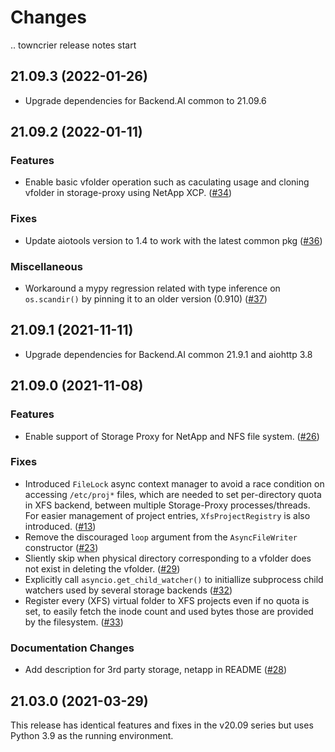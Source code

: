 Changes
=======

<!--
    You should *NOT* be adding new change log entries to this file, this
    file is managed by towncrier. You *may* edit previous change logs to
    fix problems like typo corrections or such.

    To add a new change log entry, please refer
    https://pip.pypa.io/en/latest/development/contributing/#news-entries

    We named the news folder "changes".

    WARNING: Don't drop the last line!
-->

.. towncrier release notes start

## 21.09.3 (2022-01-26)

* Upgrade dependencies for Backend.AI common to 21.09.6


## 21.09.2 (2022-01-11)

### Features
* Enable basic vfolder operation such as caculating usage and cloning vfolder in storage-proxy using NetApp XCP. ([#34](https://github.com/lablup/backend.ai-storage-proxy/issues/34))

### Fixes
* Update aiotools version to 1.4 to work with the latest common pkg ([#36](https://github.com/lablup/backend.ai-storage-proxy/issues/36))

### Miscellaneous
* Workaround a mypy regression related with type inference on `os.scandir()` by pinning it to an older version (0.910) ([#37](https://github.com/lablup/backend.ai-storage-proxy/issues/37))


## 21.09.1 (2021-11-11)

* Upgrade dependencies for Backend.AI common 21.9.1 and aiohttp 3.8


## 21.09.0 (2021-11-08)

### Features
* Enable support of Storage Proxy for NetApp and NFS file system. ([#26](https://github.com/lablup/backend.ai-storage-proxy/issues/26))

### Fixes
* Introduced `FileLock` async context manager to avoid a race condition on accessing `/etc/proj*` files, which are needed to set per-directory quota in XFS backend, between multiple Storage-Proxy processes/threads. For easier management of project entries, `XfsProjectRegistry` is also introduced. ([#13](https://github.com/lablup/backend.ai-storage-proxy/issues/13))
* Remove the discouraged `loop` argument from the `AsyncFileWriter` constructor ([#23](https://github.com/lablup/backend.ai-storage-proxy/issues/23))
* Sliently skip when physical directory corresponding to a vfolder does not exist in deleting the vfolder. ([#29](https://github.com/lablup/backend.ai-storage-proxy/issues/29))
* Explicitly call `asyncio.get_child_watcher()` to initiallize subprocess child watchers used by several storage backends ([#32](https://github.com/lablup/backend.ai-storage-proxy/issues/32))
* Register every (XFS) virtual folder to XFS projects even if no quota is set, to easily fetch the inode count and used bytes those are provided by the filesystem. ([#33](https://github.com/lablup/backend.ai-storage-proxy/issues/33))

### Documentation Changes
* Add description for 3rd party storage, netapp in README ([#28](https://github.com/lablup/backend.ai-storage-proxy/issues/28))


21.03.0 (2021-03-29)
--------------------

This release has identical features and fixes in the v20.09 series but uses Python 3.9 as the running environment.
